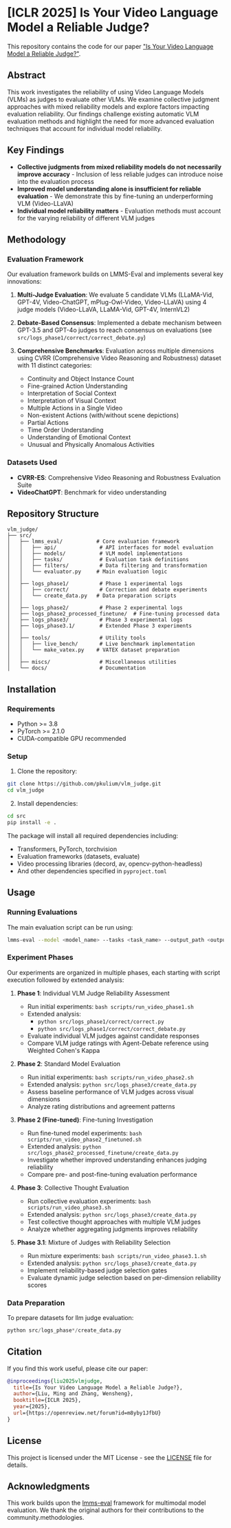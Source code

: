 # [ICLR 2025] Is Your Video Language Model a Reliable Judge?

This repository contains the code for our paper ["Is Your Video Language Model a Reliable Judge?"](https://openreview.net/forum?id=m8yby1JfbU).

## Abstract

This work investigates the reliability of using Video Language Models (VLMs) as judges to evaluate other VLMs. We examine collective judgment approaches with mixed reliability models and explore factors impacting evaluation reliability. Our findings challenge existing automatic VLM evaluation methods and highlight the need for more advanced evaluation techniques that account for individual model reliability.

## Key Findings

- **Collective judgments from mixed reliability models do not necessarily improve accuracy** - Inclusion of less reliable judges can introduce noise into the evaluation process
- **Improved model understanding alone is insufficient for reliable evaluation** - We demonstrate this by fine-tuning an underperforming VLM (Video-LLaVA)
- **Individual model reliability matters** - Evaluation methods must account for the varying reliability of different VLM judges

## Methodology

### Evaluation Framework

Our evaluation framework builds on LMMS-Eval and implements several key innovations:

1. **Multi-Judge Evaluation**: We evaluate 5 candidate VLMs (LLaMA-Vid, GPT-4V, Video-ChatGPT, mPlug-Owl-Video, Video-LLaVA) using 4 judge models (Video-LLaVA, LLaMA-Vid, GPT-4V, InternVL2)

2. **Debate-Based Consensus**: Implemented a debate mechanism between GPT-3.5 and GPT-4o judges to reach consensus on evaluations (see `src/logs_phase1/correct/correct_debate.py`)

3. **Comprehensive Benchmarks**: Evaluation across multiple dimensions using CVRR (Comprehensive Video Reasoning and Robustness) dataset with 11 distinct categories:
   - Continuity and Object Instance Count
   - Fine-grained Action Understanding
   - Interpretation of Social Context
   - Interpretation of Visual Context
   - Multiple Actions in a Single Video
   - Non-existent Actions (with/without scene depictions)
   - Partial Actions
   - Time Order Understanding
   - Understanding of Emotional Context
   - Unusual and Physically Anomalous Activities

### Datasets Used

- **CVRR-ES**: Comprehensive Video Reasoning and Robustness Evaluation Suite
- **VideoChatGPT**: Benchmark for video understanding


## Repository Structure

```
vlm_judge/
├── src/
│   ├── lmms_eval/           # Core evaluation framework
│   │   ├── api/              # API interfaces for model evaluation
│   │   ├── models/           # VLM model implementations
│   │   ├── tasks/            # Evaluation task definitions
│   │   ├── filters/          # Data filtering and transformation
│   │   └── evaluator.py     # Main evaluation logic
│   │
│   ├── logs_phase1/          # Phase 1 experimental logs
│   │   ├── correct/          # Correction and debate experiments
│   │   └── create_data.py   # Data preparation scripts
│   │
│   ├── logs_phase2/          # Phase 2 experimental logs
│   ├── logs_phase2_processed_finetune/  # Fine-tuning processed data
│   ├── logs_phase3/          # Phase 3 experimental logs
│   ├── logs_phase3.1/        # Extended Phase 3 experiments
│   │
│   ├── tools/                # Utility tools
│   │   ├── live_bench/       # Live benchmark implementation
│   │   └── make_vatex.py    # VATEX dataset preparation
│   │
│   ├── miscs/                # Miscellaneous utilities
│   └── docs/                 # Documentation
```

## Installation

### Requirements

- Python >= 3.8
- PyTorch >= 2.1.0
- CUDA-compatible GPU recommended

### Setup

1. Clone the repository:
```bash
git clone https://github.com/pkulium/vlm_judge.git
cd vlm_judge
```

2. Install dependencies:
```bash
cd src
pip install -e .
```

The package will install all required dependencies including:
- Transformers, PyTorch, torchvision
- Evaluation frameworks (datasets, evaluate)
- Video processing libraries (decord, av, opencv-python-headless)
- And other dependencies specified in `pyproject.toml`

## Usage

### Running Evaluations

The main evaluation script can be run using:

```bash
lmms-eval --model <model_name> --tasks <task_name> --output_path <output_dir>
```

### Experiment Phases

Our experiments are organized in multiple phases, each starting with script execution followed by extended analysis:

1. **Phase 1**: Individual VLM Judge Reliability Assessment
   - Run initial experiments: `bash scripts/run_video_phase1.sh`
   - Extended analysis: 
     - `python src/logs_phase1/correct/correct.py`
     - `python src/logs_phase1/correct/correct_debate.py`
   - Evaluate individual VLM judges against candidate responses
   - Compare VLM judge ratings with Agent-Debate reference using Weighted Cohen's Kappa

2. **Phase 2**: Standard Model Evaluation 
   - Run initial experiments: `bash scripts/run_video_phase2.sh`
   - Extended analysis: `python src/logs_phase3/create_data.py`
   - Assess baseline performance of VLM judges across visual dimensions
   - Analyze rating distributions and agreement patterns

3. **Phase 2 (Fine-tuned)**: Fine-tuning Investigation
   - Run fine-tuned model experiments: `bash scripts/run_video_phase2_finetuned.sh` 
   - Extended analysis: `python src/logs_phase2_processed_finetune/create_data.py`
   - Investigate whether improved understanding enhances judging reliability
   - Compare pre- and post-fine-tuning evaluation performance

4. **Phase 3**: Collective Thought Evaluation
   - Run collective evaluation experiments: `bash scripts/run_video_phase3.sh`
   - Extended analysis: `python src/logs_phase3/create_data.py`
   - Test collective thought approaches with multiple VLM judges
   - Analyze whether aggregating judgments improves reliability

5. **Phase 3.1**: Mixture of Judges with Reliability Selection
   - Run mixture experiments: `bash scripts/run_video_phase3.1.sh`
   - Extended analysis: `python src/logs_phase3/create_data.py`
   - Implement reliability-based judge selection gates
   - Evaluate dynamic judge selection based on per-dimension reliability scores

### Data Preparation

To prepare datasets for llm judge evaluation:

```python
python src/logs_phase*/create_data.py
```


## Citation

If you find this work useful, please cite our paper:

```bibtex
@inproceedings{liu2025vlmjudge,
  title={Is Your Video Language Model a Reliable Judge?},
  author={Liu, Ming and Zhang, Wensheng},
  booktitle={ICLR 2025},
  year={2025},
  url={https://openreview.net/forum?id=m8yby1JfbU}
}
```

## License

This project is licensed under the MIT License - see the [LICENSE](src/LICENSE) file for details.


## Acknowledgments

This work builds upon the [lmms-eval](https://github.com/EvolvingLMMs-Lab/lmms-eval) framework for multimodal model evaluation. We thank the original authors for their contributions to the community.methodologies.
